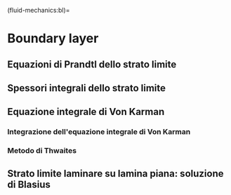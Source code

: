 (fluid-mechanics:bl)=
# Boundary layer

## Equazioni di Prandtl dello strato limite

## Spessori integrali dello strato limite

## Equazione integrale di Von Karman

### Integrazione dell'equazione integrale di Von Karman

### Metodo di Thwaites

## Strato limite laminare su lamina piana: soluzione di Blasius
